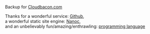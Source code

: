 Backup for [Cloudbacon.com](http://www.cloudbacon.com)

Thanks for a wonderful service: [Github](http://www.github.com),  
a wonderful static site engine: [Nanoc](http://nanoc.stoneship.org),  
and an unbelievably fun/amazing/enthrawling: [programming language](http://www.ruby-lang.org/en/)